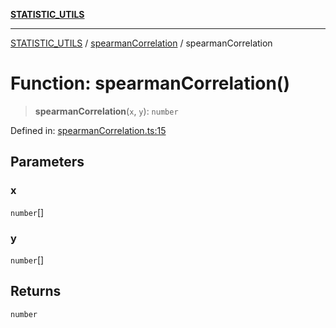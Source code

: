 [**STATISTIC_UTILS**](../../README.md)

***

[STATISTIC_UTILS](../../README.md) / [spearmanCorrelation](../README.md) / spearmanCorrelation

# Function: spearmanCorrelation()

> **spearmanCorrelation**(`x`, `y`): `number`

Defined in: [spearmanCorrelation.ts:15](https://github.com/dailker/everyutil-js/blob/b3e269da55b7d96c15eb37e98c5c4f6b94f05f6f/src/statistic/spearmanCorrelation.ts#L15)

## Parameters

### x

`number`[]

### y

`number`[]

## Returns

`number`
